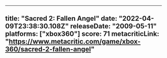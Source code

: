 
---
title: "Sacred 2: Fallen Angel"
date: "2022-04-09T23:38:30.108Z"
releaseDate: "2009-05-11"
platforms: ["xbox360"]
score: 71
metacriticLink: "https://www.metacritic.com/game/xbox-360/sacred-2-fallen-angel"
---
